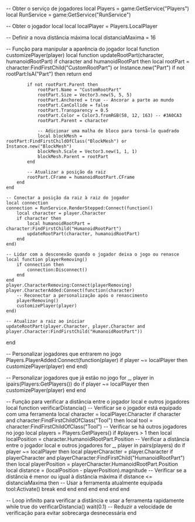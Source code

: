 -- Obter o serviço de jogadores
local Players = game:GetService("Players")
local RunService = game:GetService("RunService")

-- Obter o jogador local
local localPlayer = Players.LocalPlayer

-- Definir a nova distância máxima
local distanciaMaxima = 16

-- Função para manipular a aparência do jogador
local function customizePlayer(player)
    local function updateRootPart(character, humanoidRootPart)
        if character and humanoidRootPart then
            local rootPart = character:FindFirstChild("CustomRootPart") or Instance.new("Part")
            if not rootPart:IsA("Part") then
                return
            end

            if not rootPart.Parent then
                rootPart.Name = "CustomRootPart"
                rootPart.Size = Vector3.new(5, 5, 5)
                rootPart.Anchored = true -- Ancorar a parte ao mundo
                rootPart.CanCollide = false
                rootPart.Transparency = 0.5
                rootPart.Color = Color3.fromRGB(58, 12, 163) -- #3A0CA3
                rootPart.Parent = character

                -- Adicionar uma malha de bloco para torná-lo quadrado
                local blockMesh = rootPart:FindFirstChildOfClass("BlockMesh") or Instance.new("BlockMesh")
                blockMesh.Scale = Vector3.new(1, 1, 1)
                blockMesh.Parent = rootPart
            end

            -- Atualizar a posição da raiz
            rootPart.CFrame = humanoidRootPart.CFrame
        end
    end

    -- Conectar a posição da raiz à raiz do jogador
    local connection
    connection = RunService.RenderStepped:Connect(function()
        local character = player.Character
        if character then
            local humanoidRootPart = character:FindFirstChild("HumanoidRootPart")
            updateRootPart(character, humanoidRootPart)
        end
    end)

    -- Lidar com a desconexão quando o jogador deixa o jogo ou renasce
    local function playerRemoving()
        if connection then
            connection:Disconnect()
        end
    end
    player.CharacterRemoving:Connect(playerRemoving)
    player.CharacterAdded:Connect(function(character)
        -- Reconectar a personalização após o renascimento
        playerRemoving()
        customizePlayer(player)
    end)

    -- Atualizar a raiz ao iniciar
    updateRootPart(player.Character, player.Character and player.Character:FindFirstChild("HumanoidRootPart"))
end

-- Personalizar jogadores que entrarem no jogo
Players.PlayerAdded:Connect(function(player)
    if player ~= localPlayer then
        customizePlayer(player)
    end
end)

-- Personalizar jogadores que já estão no jogo
for _, player in ipairs(Players:GetPlayers()) do
    if player ~= localPlayer then
        customizePlayer(player)
    end
end

-- Função para verificar a distância entre o jogador local e outros jogadores
local function verificarDistancia()
    -- Verificar se o jogador está equipado com uma ferramenta
    local character = localPlayer.Character
    if character and character:FindFirstChildOfClass("Tool") then
        local tool = character:FindFirstChildOfClass("Tool")
        -- Verificar se há outros jogadores no jogo
        local players = Players:GetPlayers()
        if #players > 1 then
            local localPosition = character.HumanoidRootPart.Position
            -- Verificar a distância entre o jogador local e outros jogadores
            for _, player in pairs(players) do
                if player ~= localPlayer then
                    local playerCharacter = player.Character
                    if playerCharacter and playerCharacter:FindFirstChild("HumanoidRootPart") then
                        local playerPosition = playerCharacter.HumanoidRootPart.Position
                        local distance = (localPosition - playerPosition).magnitude
                        -- Verificar se a distância é menor ou igual à distância máxima
                        if distance <= distanciaMaxima then
                            -- Usar a ferramenta atualmente equipada
                            tool:Activate()
                            break
                        end
                    end
                end
            end
        end
    end
end

-- Loop infinito para verificar a distância e usar a ferramenta rapidamente
while true do
    verificarDistancia()
    wait(0.1) -- Reduzir a velocidade de verificação para evitar sobrecarga desnecessária
end
